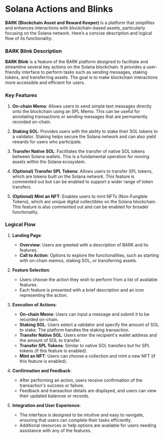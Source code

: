 # Solana Actions and Blinks

**BARK (Blockchain Asset and Reward Keeper)** is a platform that simplifies and enhances interactions with blockchain-based assets, particularly focusing on the Solana network. Here’s a concise description and logical flow of its functionality:

### BARK Blink Description

**BARK Blink** is a feature of the BARK platform designed to facilitate and streamline several key actions on the Solana blockchain. It provides a user-friendly interface to perform tasks such as sending messages, staking tokens, and transferring assets. The goal is to make blockchain interactions more accessible and efficient for users.

### Key Features

1. **On-chain Memo**: Allows users to send simple text messages directly onto the blockchain using an SPL Memo. This can be useful for annotating transactions or sending messages that are permanently recorded on-chain.

2. **Staking SOL**: Provides users with the ability to stake their SOL tokens to a validator. Staking helps secure the Solana network and can also yield rewards for users who participate.

3. **Transfer Native SOL**: Facilitates the transfer of native SOL tokens between Solana wallets. This is a fundamental operation for moving assets within the Solana ecosystem.

4. **(Optional) Transfer SPL Tokens**: Allows users to transfer SPL tokens, which are tokens built on the Solana network. This feature is commented out but can be enabled to support a wider range of token transfers.

5. **(Optional) Mint an NFT**: Enables users to mint NFTs (Non-Fungible Tokens), which are unique digital collectibles on the Solana blockchain. This feature is also commented out and can be enabled for broader functionality.

### Logical Flow

1. **Landing Page**:
   - **Overview**: Users are greeted with a description of BARK and its features.
   - **Call to Action**: Options to explore the functionalities, such as starting with on-chain memos, staking SOL, or transferring assets.

2. **Feature Selection**:
   - Users choose the action they wish to perform from a list of available features.
   - Each feature is presented with a brief description and an icon representing the action.

3. **Execution of Actions**:
   - **On-chain Memo**: Users can input a message and submit it to be recorded on-chain.
   - **Staking SOL**: Users select a validator and specify the amount of SOL to stake. The platform handles the staking transaction.
   - **Transfer Native SOL**: Users enter the recipient's wallet address and the amount of SOL to transfer.
   - **Transfer SPL Tokens**: Similar to native SOL transfers but for SPL tokens (if this feature is enabled).
   - **Mint an NFT**: Users can choose a collection and mint a new NFT (if this feature is enabled).

4. **Confirmation and Feedback**:
   - After performing an action, users receive confirmation of the transaction's success or failure.
   - Feedback and transaction details are displayed, and users can view their updated balances or records.

5. **Integration and User Experience**:
   - The interface is designed to be intuitive and easy to navigate, ensuring that users can complete their tasks efficiently.
   - Additional resources or help options are available for users needing assistance with any of the features.